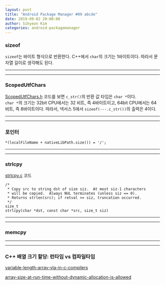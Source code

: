 ```yaml
---
layout: post
title: "Android Package Manager #09 abcde"
date: 2019-09-02 20:00:00
author: Sihyeon Kim
categories: android-packagemanager
---
```


### sizeof

`sizeof`는 바이트 형식으로 반환한다. C++에서 `char`의 크기는 1바이트이다. 따라서 문자열 길이로 생각해도 된다.  

---
---

### ScopedUtfChars

[ScopedUtfChars.h](https://android.googlesource.com/platform/libnativehelper/+/idea133/include/nativehelper/ScopedUtfChars.h) 코드를 보면 `c_str()`의 반환 값 타입은 `char *`이다.  
`char *`의 크기는 32bit CPU에서는 32 비트, 즉 4바이트이고, 64bit CPU에서는 64비트, 즉 8바이트이다. 따라서, 넥서스 5에서 `sizeof(---.c_str())`의 출력은 4이다.  

---
---

### 포인터

```
*(localFileName + nativeLibPath.size()) = '/';
```

---
---

### strlcpy

[strlcpy.c](https://android.googlesource.com/platform/system/core/+/refs/tags/android-6.0.1_r81/libcutils/strlcpy.c) 코드  

```
/*
 * Copy src to string dst of size siz.  At most siz-1 characters
 * will be copied.  Always NUL terminates (unless siz == 0).
 * Returns strlen(src); if retval >= siz, truncation occurred.
 */
size_t
strlcpy(char *dst, const char *src, size_t siz)
```

---
---

### memcpy

---
---

### C++ 배열 크기 할당: 런타임 vs 컴파일타임  


[variable-length-array-vla-in-c-compilers](https://stackoverflow.com/questions/39334435/variable-length-array-vla-in-c-compilers)  

[array-size-at-run-time-without-dynamic-allocation-is-allowed](https://stackoverflow.com/questions/737240/array-size-at-run-time-without-dynamic-allocation-is-allowed)  

